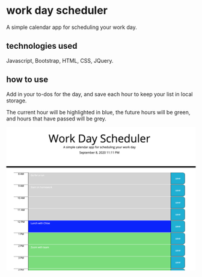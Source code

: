 # work day scheduler
A simple calendar app for scheduling your work day.

## technologies used
Javascript, Bootstrap, HTML, CSS, JQuery. 

## how to use
Add in your to-dos for the day, and save each hour to keep your list in local storage. 

The current hour will be highlighted in blue, the future hours will be green, and hours that have passed will be grey. 

![Alt text](/appscreenshot.jpg "Optional Title")